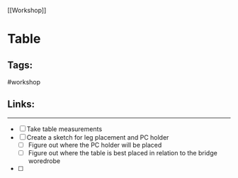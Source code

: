 [[Workshop]]

# Table

## Tags:
#workshop 

## Links:

---

- [ ] Take table measurements
- [ ] Create a sketch for leg placement and PC holder
	- [ ] Figure out where the PC holder will be placed 
	- [ ] Figure out where the table is best placed in relation to the bridge woredrobe
- [ ] 